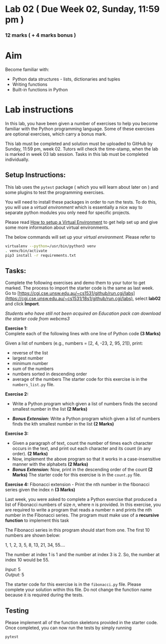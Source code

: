 # Lab 02 ( Due Week 02, Sunday, 11:59 pm )
### 12 marks ( + 4 marks bonus )
# Aim
Become familiar with:
 - Python data structures - lists, dictionaries and tuples    
 - Writing functions
 - Built-in  functions in Python

# Lab instructions

In this lab, you have been given a number of exercises to help you become familiar with the Python programming language.  Some of these exercises are optional exercises, which carry a bonus mark.  

This lab must be completed and solution must be uploaded to GitHub by Sunday, 11:59 pm, week 02. Tutors will check the time-stamp, when the lab is marked in week 03 lab session. Tasks in this lab must be completed individually.

## Setup Instructions: 
This lab uses the  `pytest`  package ( which you will learn about later on ) and some plugins to test the programming exercises.

You will need to install these packages in order to run the tests. To do this, you will use a  *virtual environment* which is essentially a nice way to separate python modules you only need for specific projects.

Please read  [How to setup a Virtual Environment](https://webcms3.cse.unsw.edu.au/COMP1531/18s2/resources/19969)  to get help set up and give some more information about virtual environments.

The below commands will set up your  _virtual environment._  Please refer to

```bash
virtualenv --python=/usr/bin/python3 venv
. venv/bin/activate
pip3 install -r requirements.txt 
```
## Tasks:  

Complete the following exercises and demo them to your tutor to get marked. The process to import the starter code is the same as last week. Go to  [https://cgi.cse.unsw.edu.au/~cs1531/github/run.cgi/labs](https://cgi.cse.unsw.edu.au/~cs1531/18s1/github/run.cgi/labs), select  **lab02**  and click  **Import**.

*Students who have still not been acquired an Education pack can download the starter code from webcms3*

**Exercise 1:**  
Complete each of the following lines with one line of Python code **(3 Marks)**

Given a list of numbers (e.g., numbers = [2, 4, -23, 2, 95, 21]), print:

 - reverse of the list
 - largest number
 - minimum number
 - sum of the numbers
 - numbers sorted in descending order
 - average of the numbers
The starter code for this exercise is in the  `numbers_list.py`  file. 

**Exercise 2:**  
* Write a Python program which given a list of numbers finds the second smallest number in the list   **(2 Marks)**

 * ***Bonus Extension:***  Write a Python program which given a list of numbers finds the kth smallest number in the list   **(2 Marks)**
 
**Exercise 3:**  
* Given a paragraph of text, count the number of times each character occurs in the text, and print out each character and its count (in any order).  **(2 Marks)**
* Now, implement the above program so that it works in a case-insensitive manner with the alphabets **(2 Marks)**
* ***Bonus Extension:*** Now, print in the descending order of the count **(2 Marks)**
The starter code for this exercise is in the  `count.py`  file. 

**Exercise 4:**  Fibonacci extension - Print the nth number in the fibonacci series given the index n  **(3 Marks)**
 
Last week, you were asked to complete a Python exercise that produced a list of Fibonacci numbers of size  _n_, where n is provided. In this exercise, you are required to write a program that reads a number n and prints the nth number in the Fibonacci series. The program must make use of a  **recursive function**  to implement this task

The Fibonacci series in this program should start from one. The first 10 numbers are shown below:

1, 1, 2, 3, 5, 8, 13, 21, 34, 55….

The number at index 1 is 1 and the number at index 3 is 2. So, the number at index 10 would be 55.

_Input:_  5  
_Output:_  5

The starter code for this exercise is in the  `fibonacci.py`  file. Please complete your solution within this file. Do not change the function name because it is required during the tests.

## Testing

Please implement all of the function skeletons provided in the starter code.  Once completed, you can now run the tests by simply running

```bash
pytest
```
